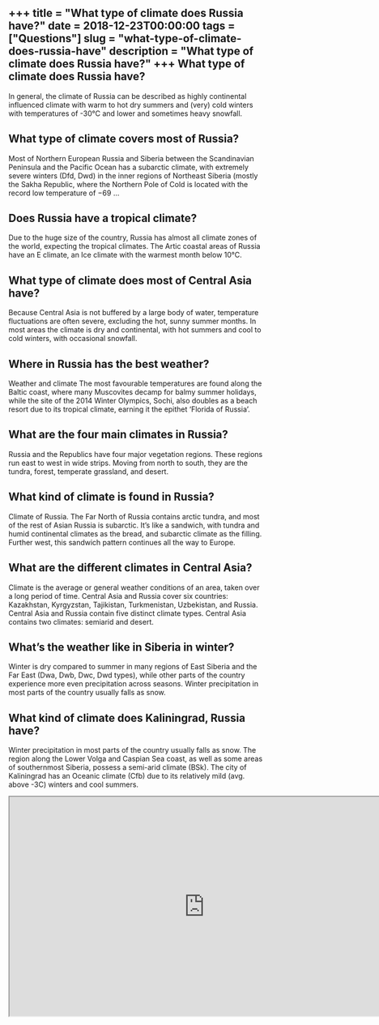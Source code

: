 +++
title = "What type of climate does Russia have?"
date = 2018-12-23T00:00:00
tags = ["Questions"]
slug = "what-type-of-climate-does-russia-have"
description = "What type of climate does Russia have?"
+++
What type of climate does Russia have?
--------------------------------------

In general, the climate of Russia can be described as highly continental influenced climate with warm to hot dry summers and (very) cold winters with temperatures of -30°C and lower and sometimes heavy snowfall.

What type of climate covers most of Russia?
-------------------------------------------

Most of Northern European Russia and Siberia between the Scandinavian Peninsula and the Pacific Ocean has a subarctic climate, with extremely severe winters (Dfd, Dwd) in the inner regions of Northeast Siberia (mostly the Sakha Republic, where the Northern Pole of Cold is located with the record low temperature of −69 …

Does Russia have a tropical climate?
------------------------------------

Due to the huge size of the country, Russia has almost all climate zones of the world, expecting the tropical climates. The Artic coastal areas of Russia have an E climate, an Ice climate with the warmest month below 10°C.

What type of climate does most of Central Asia have?
----------------------------------------------------

Because Central Asia is not buffered by a large body of water, temperature fluctuations are often severe, excluding the hot, sunny summer months. In most areas the climate is dry and continental, with hot summers and cool to cold winters, with occasional snowfall.

Where in Russia has the best weather?
-------------------------------------

Weather and climate The most favourable temperatures are found along the Baltic coast, where many Muscovites decamp for balmy summer holidays, while the site of the 2014 Winter Olympics, Sochi, also doubles as a beach resort due to its tropical climate, earning it the epithet ‘Florida of Russia’.

What are the four main climates in Russia?
------------------------------------------

Russia and the Republics have four major vegetation regions. These regions run east to west in wide strips. Moving from north to south, they are the tundra, forest, temperate grassland, and desert.

What kind of climate is found in Russia?
----------------------------------------

Climate of Russia. The Far North of Russia contains arctic tundra, and most of the rest of Asian Russia is subarctic. It’s like a sandwich, with tundra and humid continental climates as the bread, and subarctic climate as the filling. Further west, this sandwich pattern continues all the way to Europe.

What are the different climates in Central Asia?
------------------------------------------------

Climate is the average or general weather conditions of an area, taken over a long period of time. Central Asia and Russia cover six countries: Kazakhstan, Kyrgyzstan, Tajikistan, Turkmenistan, Uzbekistan, and Russia. Central Asia and Russia contain five distinct climate types. Central Asia contains two climates: semiarid and desert.

What’s the weather like in Siberia in winter?
---------------------------------------------

Winter is dry compared to summer in many regions of East Siberia and the Far East (Dwa, Dwb, Dwc, Dwd types), while other parts of the country experience more even precipitation across seasons. Winter precipitation in most parts of the country usually falls as snow.

What kind of climate does Kaliningrad, Russia have?
---------------------------------------------------

Winter precipitation in most parts of the country usually falls as snow. The region along the Lower Volga and Caspian Sea coast, as well as some areas of southernmost Siberia, possess a semi-arid climate (BSk). The city of Kaliningrad has an Oceanic climate (Cfb) due to its relatively mild (avg. above -3C) winters and cool summers.

<iframe allow="accelerometer; autoplay; clipboard-write; encrypted-media; gyroscope; picture-in-picture" allowfullscreen="" class="__youtube_prefs__  epyt-is-override  no-lazyload" data-no-lazy="1" data-origheight="433" data-origwidth="770" data-skipgform_ajax_framebjll="" height="433" id="_ytid_21916" loading="lazy" src="https://www.youtube.com/embed/v3C_5bsdQWg?enablejsapi=1&autoplay=0&cc_load_policy=0&cc_lang_pref=&iv_load_policy=1&loop=0&modestbranding=0&rel=1&fs=1&playsinline=0&autohide=2&theme=dark&color=red&controls=1&" title="YouTube player" width="770"></iframe>